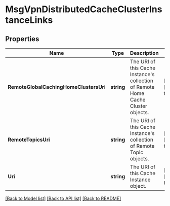 # MsgVpnDistributedCacheClusterInstanceLinks

## Properties
Name | Type | Description | Notes
------------ | ------------- | ------------- | -------------
**RemoteGlobalCachingHomeClustersUri** | **string** | The URI of this Cache Instance&#x27;s collection of Remote Home Cache Cluster objects. | [optional] [default to null]
**RemoteTopicsUri** | **string** | The URI of this Cache Instance&#x27;s collection of Remote Topic objects. | [optional] [default to null]
**Uri** | **string** | The URI of this Cache Instance object. | [optional] [default to null]

[[Back to Model list]](../README.md#documentation-for-models) [[Back to API list]](../README.md#documentation-for-api-endpoints) [[Back to README]](../README.md)

